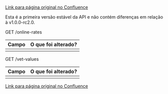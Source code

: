 [Link para página original no Confluence](https://openfinancebrasil.atlassian.net/wiki/spaces/OF/pages/75006639)

Esta é a primeira versão estável da API e não contém diferenças em relação à v1.0.0-rc2.0.

 GET /online-rates

| **Campo** | **O que foi alterado?** |
| --- | --- |
|  |  |

 GET /vet-values

| **Campo** | **O que foi alterado?** |
| --- | --- |
|  |  |

[Link para página original no Confluence](https://openfinancebrasil.atlassian.net/wiki/spaces/OF/pages/75006639)